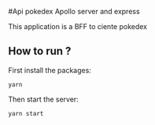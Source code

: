 #Api pokedex Apollo server and express

This application is a BFF to ciente pokedex 

## How to run ?

First install the packages:

```
yarn
```

Then start the server:

```
yarn start
```
